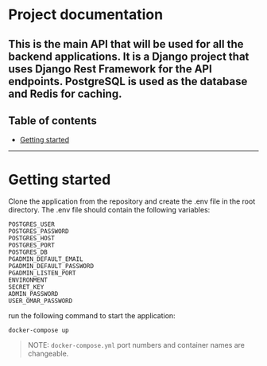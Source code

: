 # Project documentation <!-- omit in toc -->
This is the main API that will be used for all the backend applications. It is a Django project that uses Django Rest Framework for the API endpoints. PostgreSQL is used as the database and Redis for caching.
---


## Table of contents

- [Getting started](#getting-started)

---

# Getting started
Clone the application from the repository and create the .env file in the root directory. The .env file should contain the following variables:

    POSTGRES_USER
    POSTGRES_PASSWORD
    POSTGRES_HOST
    POSTGRES_PORT
    POSTGRES_DB
    PGADMIN_DEFAULT_EMAIL
    PGADMIN_DEFAULT_PASSWORD
    PGADMIN_LISTEN_PORT
    ENVIRONMENT
    SECRET_KEY
    ADMIN_PASSWORD
    USER_OMAR_PASSWORD

run the following command to start the application:

    docker-compose up

> NOTE: `docker-compose.yml` port numbers and container names are changeable.

